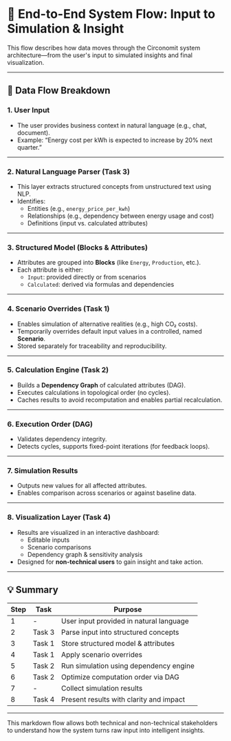 
# 🧠 End-to-End System Flow: Input to Simulation & Insight

This flow describes how data moves through the Circonomit system architecture—from the user's input to simulated insights and final visualization.

---

## 🔄 Data Flow Breakdown

### 1. **User Input**
- The user provides business context in natural language (e.g., chat, document).
- Example: “Energy cost per kWh is expected to increase by 20% next quarter.”

---

### 2. **Natural Language Parser (Task 3)**
- This layer extracts structured concepts from unstructured text using NLP.
- Identifies:
  - Entities (e.g., `energy_price_per_kwh`)
  - Relationships (e.g., dependency between energy usage and cost)
  - Definitions (input vs. calculated attributes)

---

### 3. **Structured Model (Blocks & Attributes)**
- Attributes are grouped into **Blocks** (like `Energy`, `Production`, etc.).
- Each attribute is either:
  - `Input`: provided directly or from scenarios
  - `Calculated`: derived via formulas and dependencies

---

### 4. **Scenario Overrides (Task 1)**
- Enables simulation of alternative realities (e.g., high CO₂ costs).
- Temporarily overrides default input values in a controlled, named **Scenario**.
- Stored separately for traceability and reproducibility.

---

### 5. **Calculation Engine (Task 2)**
- Builds a **Dependency Graph** of calculated attributes (DAG).
- Executes calculations in topological order (no cycles).
- Caches results to avoid recomputation and enables partial recalculation.

---

### 6. **Execution Order (DAG)**
- Validates dependency integrity.
- Detects cycles, supports fixed-point iterations (for feedback loops).

---

### 7. **Simulation Results**
- Outputs new values for all affected attributes.
- Enables comparison across scenarios or against baseline data.

---

### 8. **Visualization Layer (Task 4)**
- Results are visualized in an interactive dashboard:
  - Editable inputs
  - Scenario comparisons
  - Dependency graph & sensitivity analysis
- Designed for **non-technical users** to gain insight and take action.

---

## 💡 Summary

| Step | Task | Purpose |
|------|------|---------|
| 1 | - | User input provided in natural language |
| 2 | Task 3 | Parse input into structured concepts |
| 3 | Task 1 | Store structured model & attributes |
| 4 | Task 1 | Apply scenario overrides |
| 5 | Task 2 | Run simulation using dependency engine |
| 6 | Task 2 | Optimize computation order via DAG |
| 7 | - | Collect simulation results |
| 8 | Task 4 | Present results with clarity and impact |

---

This markdown flow allows both technical and non-technical stakeholders to understand how the system turns raw input into intelligent insights.
